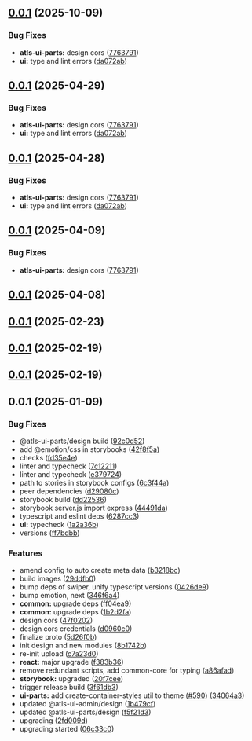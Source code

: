 

## [0.0.1](https://github.com/atls/hyperion/compare/@atls-ui-parts/design@0.0.1...@atls-ui-parts/design@0.0.1) (2025-10-09)


### Bug Fixes


* **atls-ui-parts:** design cors ([7763791](https://github.com/atls/hyperion/commit/77637910495d572a809e9204fa59d35bbd447c3a))
* **ui:** type and lint errors ([da072ab](https://github.com/atls/hyperion/commit/da072abf91f465b4a6f0b736e2b26c78a2891d1d))





## [0.0.1](https://github.com/atls/hyperion/compare/@atls-ui-parts/design@0.0.1...@atls-ui-parts/design@0.0.1) (2025-04-29)


### Bug Fixes


* **atls-ui-parts:** design cors ([7763791](https://github.com/atls/hyperion/commit/77637910495d572a809e9204fa59d35bbd447c3a))
* **ui:** type and lint errors ([da072ab](https://github.com/atls/hyperion/commit/da072abf91f465b4a6f0b736e2b26c78a2891d1d))





## [0.0.1](https://github.com/atls/hyperion/compare/@atls-ui-parts/design@0.0.1...@atls-ui-parts/design@0.0.1) (2025-04-28)


### Bug Fixes


* **atls-ui-parts:** design cors ([7763791](https://github.com/atls/hyperion/commit/77637910495d572a809e9204fa59d35bbd447c3a))
* **ui:** type and lint errors ([da072ab](https://github.com/atls/hyperion/commit/da072abf91f465b4a6f0b736e2b26c78a2891d1d))





## [0.0.1](https://github.com/atls/hyperion/compare/@atls-ui-parts/design@0.0.1...@atls-ui-parts/design@0.0.1) (2025-04-09)


### Bug Fixes


* **atls-ui-parts:** design cors ([7763791](https://github.com/atls/hyperion/commit/77637910495d572a809e9204fa59d35bbd447c3a))





## [0.0.1](https://github.com/atls/hyperion/compare/@atls-ui-parts/design@0.0.1...@atls-ui-parts/design@0.0.1) (2025-04-08)






## [0.0.1](https://github.com/atls/hyperion/compare/@atls-ui-parts/design@0.0.1...@atls-ui-parts/design@0.0.1) (2025-02-23)






## [0.0.1](https://github.com/atls/hyperion/compare/@atls-ui-parts/design@0.0.1...@atls-ui-parts/design@0.0.1) (2025-02-19)






## [0.0.1](https://github.com/atls/hyperion/compare/@atls-ui-parts/design@0.0.1...@atls-ui-parts/design@0.0.1) (2025-02-19)






## 0.0.1 (2025-01-09)


### Bug Fixes


* @atls-ui-parts/design build ([92c0d52](https://github.com/atls/hyperion/commit/92c0d526339218dd10865f6cc93326d140ccb7d5))
* add @emotion/css in storybooks ([42f8f5a](https://github.com/atls/hyperion/commit/42f8f5a1ae5474203287ba6700376c669d4dd333))
* checks ([fd35e4e](https://github.com/atls/hyperion/commit/fd35e4e5ee760fed44fc51d0dfc1d3fffaa27a9c))
* linter and typecheck ([7c12211](https://github.com/atls/hyperion/commit/7c122114184b40e9a06e6404489b23e0ba3ee5d4))
* linter and typecheck ([e379724](https://github.com/atls/hyperion/commit/e379724b7dbf3c8cba2b0b94647239b0b37c5fb8))
* path to stories in storybook configs ([6c3f44a](https://github.com/atls/hyperion/commit/6c3f44a310df58208eb30b16b0cd15b56201541b))
* peer dependencies ([d29080c](https://github.com/atls/hyperion/commit/d29080cb0950b04e65ab7755571e350d3450b4dd))
* storybook build ([dd22536](https://github.com/atls/hyperion/commit/dd22536d1e17c56fc8a3e661f5ddc73c288ac18d))
* storybook server.js import express ([44491da](https://github.com/atls/hyperion/commit/44491da232b935a45bd3594570fe851a8e9c906d))
* typescript and eslint deps ([6287cc3](https://github.com/atls/hyperion/commit/6287cc31ba27cc3cf736c38c851021e21aec6659))
* **ui:** typecheck ([1a2a36b](https://github.com/atls/hyperion/commit/1a2a36b8baeececd0b929dcdb94da3d38ae8ad1e))
* versions ([ff7bdbb](https://github.com/atls/hyperion/commit/ff7bdbb281c9f6e732b06461a0c633c8cc010e46))

### Features


* amend config to auto create meta data ([b3218bc](https://github.com/atls/hyperion/commit/b3218bc9c0a016c2ac6a7108d8f91e7b0d68eee6))
* build images ([29ddfb0](https://github.com/atls/hyperion/commit/29ddfb0f3076a9494db44b491766083f4e7f3ebf))
* bump deps of swiper, unify typescript versions ([0426de9](https://github.com/atls/hyperion/commit/0426de9e4932495b3fc8c3caef4084af452a1342))
* bump emotion, next ([346f6a4](https://github.com/atls/hyperion/commit/346f6a43978912f3be4b09031933ab2a572907b2))
* **common:** upgrade deps ([ff04ea9](https://github.com/atls/hyperion/commit/ff04ea97e10efa26d27a27c37337e5afc62e47bb))
* **common:** upgrade deps ([1b2d2fa](https://github.com/atls/hyperion/commit/1b2d2fac134ec0c834b9410dcf783d2a80278691))
* design cors ([47f0202](https://github.com/atls/hyperion/commit/47f0202967872e0e3c7dfeb1d6f76c6d29ec8fdc))
* design cors credentials ([d0960c0](https://github.com/atls/hyperion/commit/d0960c0718dbbffe34b1cc6e84cec40f349e555b))
* finalize proto ([5d26f0b](https://github.com/atls/hyperion/commit/5d26f0bc7e4d3282a7b2921720cd2ae511674248))
* init design and new modules ([8b1742b](https://github.com/atls/hyperion/commit/8b1742b9a543f2567dd1fd141d555a5c412cde52))
* re-init upload ([c7a23d0](https://github.com/atls/hyperion/commit/c7a23d01b70264853d3a317aac187ce87caede64))
* **react:** major upgrade ([f383b36](https://github.com/atls/hyperion/commit/f383b36618f9daa1b137b394de7a55a03bec25b4))
* remove redundant scripts, add common-core for typing ([a86afad](https://github.com/atls/hyperion/commit/a86afada79aabd598bfbeadb0edc41578a13b327))
* **storybook:** upgraded ([20f7cee](https://github.com/atls/hyperion/commit/20f7ceeef213d67d762b33ac0fc3447ffcb8b4d6))
* trigger release build ([3f61db3](https://github.com/atls/hyperion/commit/3f61db343c09eb0621b24e15ea5f8c96ef1055b5))
* **ui-parts:** add create-container-styles util to theme ([#590](https://github.com/atls/hyperion/issues/590)) ([34064a3](https://github.com/atls/hyperion/commit/34064a384192b781fd6d667857f568d4f42228a4))
* updated @atls-ui-admin/design ([1b479cf](https://github.com/atls/hyperion/commit/1b479cfa78d73f2672d1f35a96427737cbaf5f9f))
* updated @atls-ui-parts/design ([f5f21d3](https://github.com/atls/hyperion/commit/f5f21d3082bb38b9118a8dd1d9b95d32ff968684))
* upgrading ([2fd009d](https://github.com/atls/hyperion/commit/2fd009d9b9fcf0440e865f48ad8571adda170de6))
* upgrading started ([06c33c0](https://github.com/atls/hyperion/commit/06c33c0ac8f7869b55d3f1e7d476edfa99279e18))


